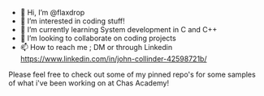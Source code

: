 - 👋 Hi, I’m @flaxdrop
- 👀 I’m interested in coding stuff!
- 🌱 I’m currently learning System development in C and C++
- 💞️ I’m looking to collaborate on coding projects
- 📫 How to reach me ; DM or through Linkedin https://www.linkedin.com/in/john-collinder-42598721b/

Please feel free to check out some of my pinned repo's for some samples of what i've been working on at Chas Academy!

<!---
flaxdrop/flaxdrop is a ✨ special ✨ repository because its `README.md` (this file) appears on your GitHub profile.
You can click the Preview link to take a look at your changes.
--->

